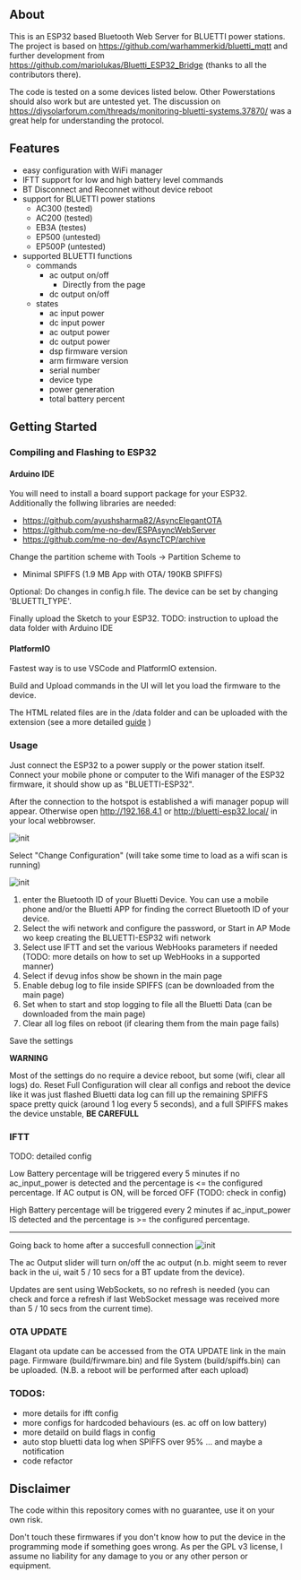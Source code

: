 ## About
This is an ESP32 based Bluetooth Web Server for BLUETTI power stations. The project is based on https://github.com/warhammerkid/bluetti_mqtt and further development from https://github.com/mariolukas/Bluetti_ESP32_Bridge (thanks to all the contributors there).

The code is tested on a some devices listed below. Other Powerstations should also work but are untested yet. The discussion on https://diysolarforum.com/threads/monitoring-bluetti-systems.37870/ was a great help for understanding the protocol. 

## Features

* easy configuration with WiFi manager
* IFTT support for low and high battery level commands
* BT Disconnect and Reconnet without device reboot
* support for BLUETTI power stations
  * AC300 (tested) 
  * AC200 (tested)
  * EB3A (testes) 
  * EP500 (untested)
  * EP500P (untested)
* supported BLUETTI functions
  * commands
    * ac output on/off
      * Directly from the page
    * dc output on/off
  * states
    * ac input power
    * dc input power
    * ac output power
    * dc output power
    * dsp firmware version
    * arm firmware version
    * serial number
    * device type
    * power generation
    * total battery percent

## Getting Started

### Compiling and Flashing to ESP32

#### Arduino IDE

You will need to install a board support package for your ESP32. Additionally the follwing libraries are needed: 

* https://github.com/ayushsharma82/AsyncElegantOTA
* https://github.com/me-no-dev/ESPAsyncWebServer
* https://github.com/me-no-dev/AsyncTCP/archive

Change the partition scheme with Tools -> Partition Scheme to 
 	
* Minimal SPIFFS (1.9 MB App with OTA/ 190KB SPIFFS)

Optional: Do changes in config.h file. The device can be set by changing 'BLUETTI_TYPE'. 

Finally upload the Sketch to your ESP32.
TODO: instruction to upload the data folder with Arduino IDE

#### PlatformIO

Fastest way is to use VSCode and PlatformIO extension.

Build and Upload commands in the UI will let you load the firmware to the device.

The HTML related files are in the /data folder and can be uploaded with the extension (see a more detailed [guide](https://randomnerdtutorials.com/esp32-vs-code-platformio-spiffs/) )


### Usage

Just connect the ESP32 to a power supply or the power station itself. Connect your mobile phone or computer
to the Wifi manager of the ESP32 firmware, it should show up as "BLUETTI-ESP32".

After the connection to the hotspot is established a wifi manager popup will appear. Otherwise
open http://192.168.4.1 or http://bluetti-esp32.local/ in your local webbrowser. 

![init](doc/images/first_start.png)

Select "Change Configuration" (will take some time to load as a wifi scan is running)

![init](doc/images/config.png)

1. enter the Bluetooth ID of your 
Bluetti Device. You can use a mobile phone and/or the Bluetti APP for finding the correct Bluetooth ID of your device.
2. Select the wifi network and configure the password, or Start in AP Mode wo keep creating the BLUETTI-ESP32 wifi network
3. Select use IFTT and set the various WebHooks parameters if needed (TODO: more details on how to set up WebHooks in a supported manner)
4. Select if devug infos show be shown in the main page
5. Enable debug log to file inside SPIFFS (can be downloaded from the main page)
6. Set when to start and stop logging to file all the Bluetti Data  (can be downloaded from the main page)
7. Clear all log files on reboot (if clearing them from the main page fails)

Save the settings

**WARNING**

Most of the settings do no require a device reboot, but some (wifi, clear all logs) do.
Reset Full Configuration will clear all configs and reboot the device like it was just flashed
Bluetti data log can fill up the remaining SPIFFS space pretty quick (around 1 log every 5 seconds), and a full SPIFFS makes the device unstable, **BE CAREFULL**

### IFTT
TODO: detailed config

Low Battery percentage will be triggered every 5 minutes if no ac_input_power is detected and the percentage is <= the configured percentage.
If AC output is ON, will be forced OFF (TODO: check in config)

High Battery percentage will be triggered every 2 minutes if ac_input_power IS detected and the percentage is >= the configured percentage.

----
Going back to home after a succesfull connection
![init](doc/images/home_after_setup.png)

The ac Output slider will turn on/off the ac output (n.b. might seem to rever back in the ui, wait 5 / 10 secs for a BT update from the device).

Updates are sent using WebSockets, so no refresh is needed (you can check and force a refresh if last WebSocket message was received more than 5 / 10 secs from the current time).

### OTA UPDATE
Elagant ota update can be accessed from the OTA UPDATE link in the main page.
Firmware (build/firwmare.bin) and file System (build/spiffs.bin) can be uploaded. (N.B. a reboot will be performed after each upload)
    



### TODOS:
- more details for ifft config
- more configs for hardcoded behaviours (es. ac off on low battery)
- more detaild on build flags in config
- auto stop bluetti data log when SPIFFS over 95% ... and maybe a notification
- code refactor

## Disclaimer

The code within this repository comes with no guarantee, use it on your own risk.

Don't touch these firmwares if you don't know how to put the device in the programming mode if something goes wrong.
As per the GPL v3 license, I assume no liability for any damage to you or any other person or equipment.
